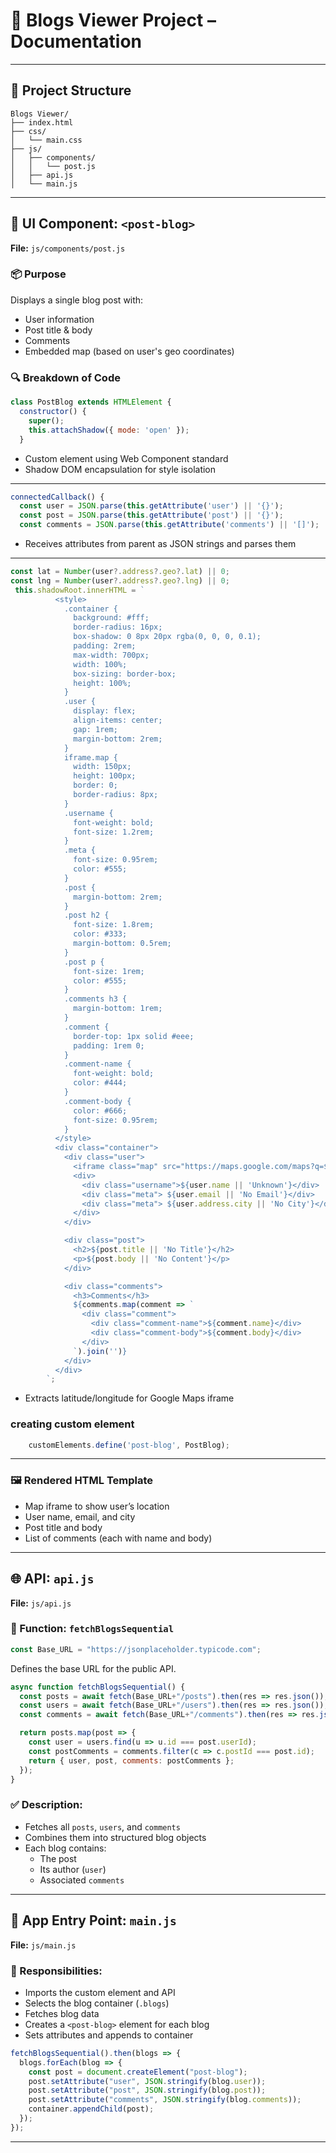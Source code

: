 
# 📰 Blogs Viewer Project – Documentation

---

## 📁 Project Structure

```
Blogs Viewer/
├── index.html
├── css/
│   └── main.css
├── js/
│   ├── components/
│   │   └── post.js
│   ├── api.js
│   └── main.js
```

---

## 🎨 UI Component: `<post-blog>`

**File:** `js/components/post.js`

### 📦 Purpose
Displays a single blog post with:
- User information
- Post title & body
- Comments
- Embedded map (based on user's geo coordinates)

### 🔍 Breakdown of Code

```js
class PostBlog extends HTMLElement {
  constructor() {
    super();
    this.attachShadow({ mode: 'open' });
  }
```
- Custom element using Web Component standard
- Shadow DOM encapsulation for style isolation

---

```js
connectedCallback() {
  const user = JSON.parse(this.getAttribute('user') || '{}');
  const post = JSON.parse(this.getAttribute('post') || '{}');
  const comments = JSON.parse(this.getAttribute('comments') || '[]');
```
- Receives attributes from parent as JSON strings and parses them

---

```js
const lat = Number(user?.address?.geo?.lat) || 0;
const lng = Number(user?.address?.geo?.lng) || 0;
 this.shadowRoot.innerHTML = `
          <style>
            .container {
              background: #fff;
              border-radius: 16px;
              box-shadow: 0 8px 20px rgba(0, 0, 0, 0.1);
              padding: 2rem;
              max-width: 700px;
              width: 100%;
              box-sizing: border-box;
              height: 100%;
            }
            .user {
              display: flex;
              align-items: center;
              gap: 1rem;
              margin-bottom: 2rem;
            }
            iframe.map {
              width: 150px;
              height: 100px;
              border: 0;
              border-radius: 8px;
            }
            .username {
              font-weight: bold;
              font-size: 1.2rem;
            }
            .meta {
              font-size: 0.95rem;
              color: #555;
            }
            .post {
              margin-bottom: 2rem;
            }
            .post h2 {
              font-size: 1.8rem;
              color: #333;
              margin-bottom: 0.5rem;
            }
            .post p {
              font-size: 1rem;
              color: #555;
            }
            .comments h3 {
              margin-bottom: 1rem;
            }
            .comment {
              border-top: 1px solid #eee;
              padding: 1rem 0;
            }
            .comment-name {
              font-weight: bold;
              color: #444;
            }
            .comment-body {
              color: #666;
              font-size: 0.95rem;
            }
          </style>
          <div class="container">
            <div class="user">
              <iframe class="map" src="https://maps.google.com/maps?q=${lat},${lng}&z=15&output=embed"></iframe>
              <div>
                <div class="username">${user.name || 'Unknown'}</div>
                <div class="meta"> ${user.email || 'No Email'}</div>
                <div class="meta"> ${user.address.city || 'No City'}</div>
              </div>
            </div>

            <div class="post">
              <h2>${post.title || 'No Title'}</h2>
              <p>${post.body || 'No Content'}</p>
            </div>

            <div class="comments">
              <h3>Comments</h3>
              ${comments.map(comment => `
                <div class="comment">
                  <div class="comment-name">${comment.name}</div>
                  <div class="comment-body">${comment.body}</div>
                </div>
              `).join('')}
            </div>
          </div>
        `;

```
- Extracts latitude/longitude for Google Maps iframe

### creating custom element

```js
    customElements.define('post-blog', PostBlog);
```

---

### 🖼️ Rendered HTML Template

- Map iframe to show user’s location
- User name, email, and city
- Post title and body
- List of comments (each with name and body)

---

## 🌐 API: `api.js`

**File:** `js/api.js`

### 🔁 Function: `fetchBlogsSequential`

```js
const Base_URL = "https://jsonplaceholder.typicode.com";
```

Defines the base URL for the public API.

```js
async function fetchBlogsSequential() {
  const posts = await fetch(Base_URL+"/posts").then(res => res.json());
  const users = await fetch(Base_URL+"/users").then(res => res.json());
  const comments = await fetch(Base_URL+"/comments").then(res => res.json());

  return posts.map(post => {
    const user = users.find(u => u.id === post.userId);
    const postComments = comments.filter(c => c.postId === post.id);
    return { user, post, comments: postComments };
  });
}
```

### ✅ Description:
- Fetches all `posts`, `users`, and `comments`
- Combines them into structured blog objects
- Each blog contains:
  - The post
  - Its author (`user`)
  - Associated `comments`

---

## 🚀 App Entry Point: `main.js`

**File:** `js/main.js`

### 🧠 Responsibilities:
- Imports the custom element and API
- Selects the blog container (`.blogs`)
- Fetches blog data
- Creates a `<post-blog>` element for each blog
- Sets attributes and appends to container

```js
fetchBlogsSequential().then(blogs => {
  blogs.forEach(blog => {
    const post = document.createElement("post-blog");
    post.setAttribute("user", JSON.stringify(blog.user));
    post.setAttribute("post", JSON.stringify(blog.post));
    post.setAttribute("comments", JSON.stringify(blog.comments));
    container.appendChild(post);
  });
});
```

---
